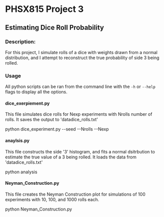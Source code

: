 # PHSX815 Project 3
## Estimating Dice Roll Probability
### Description:
For this project, I simulate rolls of a dice with weights drawn from a normal distribution, and I attempt to reconstruct the true probability of side 3 being rolled. 

### Usage
All python scripts can be ran from the command line with the `-h` or `--help` flags to display all the options. 

#### dice_exerpiement.py
This file simulates dice rolls for Nexp experiments with Nrolls number of rolls. It saves the output to 'datadice_rolls.txt'

python dice_experiment.py --seed --Nrolls --Nexp

#### anaylsis.py
This file constructs the side '3' histogram, and fits a normal dsitrbution to estimate the true value of a 3 being rolled. 
It loads the data from 'datadice_rolls.txt'

python analysis

#### Neyman_Construction.py
This file creates the Neyman Construction plot for simulations of 100 experiments with 10, 100, and 1000 rolls each. 

python Neyman_Construction.py
